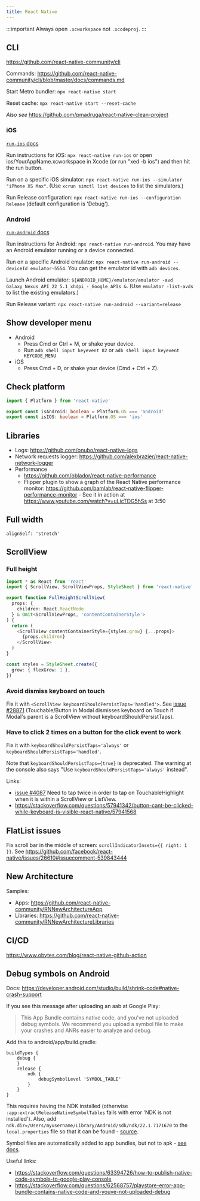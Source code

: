 ```yaml
---
title: React Native
---
```


:::important
Always open `.xcworkspace` not `.xcodeproj`.
:::


## CLI

https://github.com/react-native-community/cli

Commands: https://github.com/react-native-community/cli/blob/master/docs/commands.md

Start Metro bundler: `npx react-native start`

Reset cache: `npx react-native start --reset-cache`

_Also see_ https://github.com/pmadruga/react-native-clean-project

### iOS

[`run-ios` docs](https://github.com/react-native-community/cli/blob/master/docs/commands.md#run-ios)

Run instructions for iOS: `npx react-native run-ios` or open ios/YourAppName.xcworkspace in Xcode (or run "xed -b ios") and then hit the run button.

Run on a specific iOS simulator: `npx react-native run-ios --simulator "iPhone XS Max"`. (Use `xcrun simctl list devices` to list the simulators.)

Run Release configuration: `npx react-native run-ios --configuration Release` (default configuration is 'Debug').

### Android

[`run-android` docs](https://github.com/react-native-community/cli/blob/master/docs/commands.md#run-android)

Run instructions for Android: `npx react-native run-android`. You may have an Android emulator running or a device connected.

Run on a specific Android emulator: `npx react-native run-android --deviceId emulator-5554`. You can get the emulator id with `adb devices`.

Launch Android emulator: `${ANDROID_HOME}/emulator/emulator -avd Galaxy_Nexus_API_22_5.1_xhdpi_-_Google_APIs &`. (Use `emulator -list-avds` to list the existing emulators.)

Run Release variant: `npx react-native run-android --variant=release`

## Show developer menu

- Android
  - Press Cmd or Ctrl + M, or shake your device.
  - Run `adb shell input keyevent 82` or `adb shell input keyevent KEYCODE_MENU`
- iOS
  - Press Cmd + D, or shake your device (Cmd + Ctrl + Z).

## Check platform

```ts
import { Platform } from 'react-native'

export const isAndroid: boolean = Platform.OS === 'android'
export const isIOS: boolean = Platform.OS === 'ios'
```

## Libraries

- Logs: https://github.com/onubo/react-native-logs
- Network requests logger: https://github.com/alexbrazier/react-native-network-logger
- Performance
  - https://github.com/oblador/react-native-performance
  - Flipper plugin to show a graph of the React Native performance monitor: https://github.com/bamlab/react-native-flipper-performance-monitor - See it in action at https://www.youtube.com/watch?v=uLicTDG5hSs at 3:50

## Full width

`alignSelf: 'stretch'`

## ScrollView

### Full height

```ts
import * as React from 'react'
import { ScrollView, ScrollViewProps, StyleSheet } from 'react-native'

export function FullHeightScrollView(
  props: {
    children: React.ReactNode
  } & Omit<ScrollViewProps, 'contentContainerStyle'>
) {
  return (
    <ScrollView contentContainerStyle={styles.grow} {...props}>
      {props.children}
    </ScrollView>
  )
}

const styles = StyleSheet.create({
  grow: { flexGrow: 1 },
})
```

### Avoid dismiss keyboard on touch

Fix it with `<ScrollView keyboardShouldPersistTaps='handled'>`. See [issue #28871](https://github.com/facebook/react-native/issues/28871) (Touchable/Button in Modal dismisses keyboard on Touch if Modal's parent is a ScrollView without keyboardShouldPersistTaps).

### Have to click 2 times on a button for the click event to work

Fix it with `keyboardShouldPersistTaps='always'` or `keyboardShouldPersistTaps='handled'`.

Note that `keyboardShouldPersistTaps={true}` is deprecated. The warning at the console also says "Use `keyboardShouldPersistTaps='always'` instead".

Links:

- [issue #4087](https://github.com/facebook/react-native/issues/4087) Need to tap twice in order to tap on TouchableHighlight when it is within a ScrollView or ListView.
- https://stackoverflow.com/questions/57941342/button-cant-be-clicked-while-keyboard-is-visible-react-native/57941568

## FlatList issues

Fix scroll bar in the middle of screen: `scrollIndicatorInsets={{ right: 1 }}`. See https://github.com/facebook/react-native/issues/26610#issuecomment-539843444

## New Architecture

Samples:

- Apps: https://github.com/react-native-community/RNNewArchitectureApp
- Libraries: https://github.com/react-native-community/RNNewArchitectureLibraries

## CI/CD

https://www.obytes.com/blog/react-native-github-action

## Debug symbols on Android

Docs: https://developer.android.com/studio/build/shrink-code#native-crash-support

If you see this message after uploading an aab at Google Play:

> This App Bundle contains native code, and you've not uploaded debug symbols. We recommend you upload a symbol file to make your crashes and ANRs easier to analyze and debug.

Add this to android/app/build.gradle:

```
buildTypes {
    debug {
    }
    release {
        ndk {
            debugSymbolLevel 'SYMBOL_TABLE'
        }
    }
}
```

This requires having the NDK installed (otherwise `:app:extractReleaseNativeSymbolTables` fails with error 'NDK is not installed'). Also, add `ndk.dir=/Users/myusername/Library/Android/sdk/ndk/22.1.7171670` to the `local.properties` file so that it can be found - [source](https://stackoverflow.com/questions/29122903/ndk-is-not-configured-issue-in-android-studio#comment118085044_60682236).

Symbol files are automatically added to app bundles, but not to apk - [see docs](https://developer.android.com/studio/build/shrink-code#native-crash-support).

Useful links:

- https://stackoverflow.com/questions/63394726/how-to-publish-native-code-symbols-to-google-play-console
- https://stackoverflow.com/questions/62568757/playstore-error-app-bundle-contains-native-code-and-youve-not-uploaded-debug
